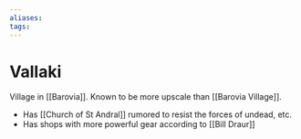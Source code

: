 ```yaml
---
aliases: 
tags: 
---
```


# Vallaki

Village in [[Barovia]]. Known to be more upscale than [[Barovia Village]].

- Has [[Church of St Andral]] rumored to resist the forces of undead, etc.
- Has shops with more powerful gear according to [[Bill Draur]]